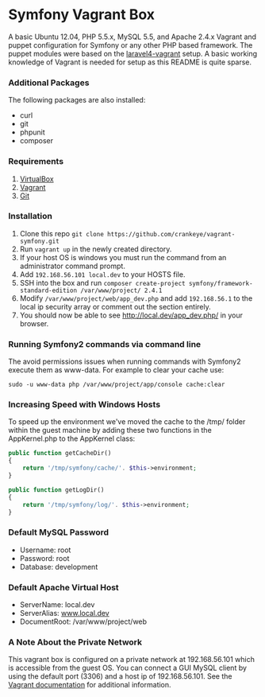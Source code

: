 # Symfony Vagrant Box

A basic Ubuntu 12.04, PHP 5.5.x, MySQL 5.5, and Apache 2.4.x Vagrant and puppet configuration for Symfony or any other PHP based framework. The puppet modules were based on the [laravel4-vagrant](https://github.com/bryannielsen/Laravel4-Vagrant) setup. A basic working knowledge of Vagrant is needed for setup as this README is quite sparse.

### Additional Packages
The following packages are also installed:
- curl
- git
- phpunit
- composer

### Requirements
1. [VirtualBox](https://www.virtualbox.org/)
2. [Vagrant](http://www.vagrantup.com/)
3. [Git](http://git-scm.com/)

### Installation
1. Clone this repo `git clone https://github.com/crankeye/vagrant-symfony.git`
2. Run `vagrant up` in the newly created directory. 
  1. If your host OS is windows you must run the command from an administrator command prompt.
3. Add `192.168.56.101 local.dev` to your HOSTS file.
4. SSH into the box and run `composer create-project symfony/framework-standard-edition /var/www/project/ 2.4.1`
5. Modify `/var/www/project/web/app_dev.php` and add `192.168.56.1` to the local ip security array or comment out the section entirely.
6. You should now be able to see http://local.dev/app_dev.php/ in your browser.

### Running Symfony2 commands via command line
The avoid permissions issues when running commands with Symfony2 execute them as www-data. For example to clear your cache use: 

`sudo -u www-data php /var/www/project/app/console cache:clear`


### Increasing Speed with Windows Hosts
To speed up the environment we've moved the cache to the /tmp/ folder within the guest machine by adding these two functions in the AppKernel.php to the AppKernel class:

```php
public function getCacheDir()
{
    return '/tmp/symfony/cache/'. $this->environment;
}

public function getLogDir()
{
    return '/tmp/symfony/log/'. $this->environment;
}
```

### Default MySQL Password
- Username: root
- Password: root
- Database: development

### Default Apache Virtual Host
- ServerName: local.dev
- ServerAlias: www.local.dev
- DocumentRoot: /var/www/project/web

### A Note About the Private Network
This vagrant box is configured on a private network at 192.168.56.101 which is accessible from the guest OS. You can connect a GUI MySQL client by using the default port (3306) and a host ip of 192.168.56.101. See the [Vagrant documentation](http://docs.vagrantup.com/v2/networking/private_network.html) for additional information.
